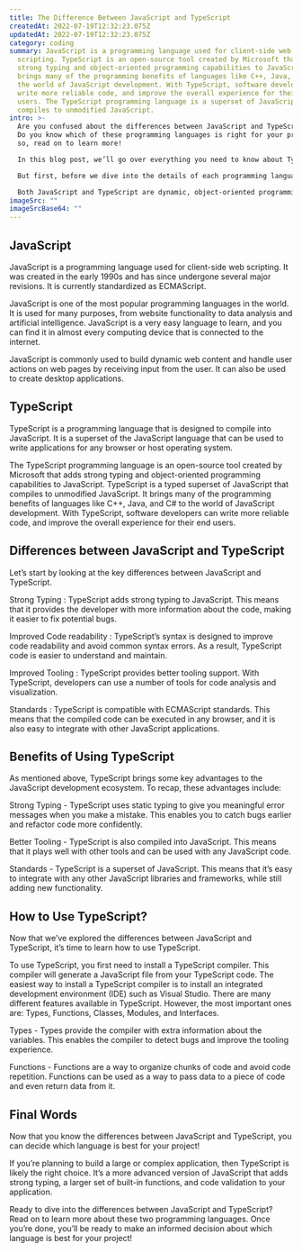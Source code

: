 ```yaml
---
title: The Difference Between JavaScript and TypeScript
createdAt: 2022-07-19T12:32:23.075Z
updatedAt: 2022-07-19T12:32:23.075Z
category: coding
summary: JavaScript is a programming language used for client-side web
  scripting. TypeScript is an open-source tool created by Microsoft that adds
  strong typing and object-oriented programming capabilities to JavaScript. It
  brings many of the programming benefits of languages like C++, Java, and C# to
  the world of JavaScript development. With TypeScript, software developers can
  write more reliable code, and improve the overall experience for their end
  users. The TypeScript programming language is a superset of JavaScript that
  compiles to unmodified JavaScript.
intro: >-
  Are you confused about the differences between JavaScript and TypeScript?
  Do you know which of these programming languages is right for your project? If
  so, read on to learn more!

  In this blog post, we’ll go over everything you need to know about TypeScript vs. JavaScript. Both of these programming languages are popular in the software development industry. However, they have some subtle yet important differences that set them apart from one another. 

  But first, before we dive into the details of each programming language, let’s understand what they both have in common. 

  Both JavaScript and TypeScript are dynamic, object-oriented programming languages designed for creating websites and other interactive applications. They both support curly bracket syntax with optional semicolons, as well > operators for type checking, and if-else conditional statements. Both support variables, data types (string, boolean, number), and function calls with optional arguments and return values.
imageSrc: ""
imageSrcBase64: ""
---
```


## JavaScript

JavaScript is a programming language used for client-side web scripting. It was created in the early 1990s and has since undergone several major revisions. It is currently standardized as ECMAScript.

JavaScript is one of the most popular programming languages in the world. It is used for many purposes, from website functionality to data analysis and artificial intelligence. JavaScript is a very easy language to learn, and you can find it in almost every computing device that is connected to the internet.

JavaScript is commonly used to build dynamic web content and handle user actions on web pages by receiving input from the user. It can also be used to create desktop applications.

## TypeScript

TypeScript is a programming language that is designed to compile into JavaScript. It is a superset of the JavaScript language that can be used to write applications for any browser or host operating system.

The TypeScript programming language is an open-source tool created by Microsoft that adds strong typing and object-oriented programming capabilities to JavaScript. TypeScript is a typed superset of JavaScript that compiles to unmodified JavaScript. It brings many of the programming benefits of languages like C++, Java, and C# to the world of JavaScript development. With TypeScript, software developers can write more reliable code, and improve the overall experience for their end users.

## Differences between JavaScript and TypeScript

Let’s start by looking at the key differences between JavaScript and TypeScript.

Strong Typing : TypeScript adds strong typing to JavaScript. This means that it provides the developer with more information about the code, making it easier to fix potential bugs.

Improved Code readability : TypeScript’s syntax is designed to improve code readability and avoid common syntax errors. As a result, TypeScript code is easier to understand and maintain.

Improved Tooling : TypeScript provides better tooling support. With TypeScript, developers can use a number of tools for code analysis and visualization.

Standards : TypeScript is compatible with ECMAScript standards. This means that the compiled code can be executed in any browser, and it is also easy to integrate with other JavaScript applications.

## Benefits of Using TypeScript

As mentioned above, TypeScript brings some key advantages to the JavaScript development ecosystem. To recap, these advantages include:

Strong Typing - TypeScript uses static typing to give you meaningful error messages when you make a mistake. This enables you to catch bugs earlier and refactor code more confidently.

Better Tooling - TypeScript is also compiled into JavaScript. This means that it plays well with other tools and can be used with any JavaScript code.

Standards - TypeScript is a superset of JavaScript. This means that it’s easy to integrate with any other JavaScript libraries and frameworks, while still adding new functionality.

## How to Use TypeScript?

Now that we’ve explored the differences between JavaScript and TypeScript, it’s time to learn how to use TypeScript.

To use TypeScript, you first need to install a TypeScript compiler. This compiler will generate a JavaScript file from your TypeScript code. The easiest way to install a TypeScript compiler is to install an integrated development environment (IDE) such as Visual Studio.
There are many different features available in TypeScript. However, the most important ones are: Types, Functions, Classes, Modules, and Interfaces.

Types - Types provide the compiler with extra information about the variables. This enables the compiler to detect bugs and improve the tooling experience.

Functions - Functions are a way to organize chunks of code and avoid code repetition. Functions can be used as a way to pass data to a piece of code and even return data from it.

## Final Words

Now that you know the differences between JavaScript and TypeScript, you can decide which language is best for your project!

If you’re planning to build a large or complex application, then TypeScript is likely the right choice. It’s a more advanced version of JavaScript that adds strong typing, a larger set of built-in functions, and code validation to your application.

Ready to dive into the differences between JavaScript and TypeScript? Read on to learn more about these two programming languages. Once you’re done, you’ll be ready to make an informed decision about which language is best for your project!
